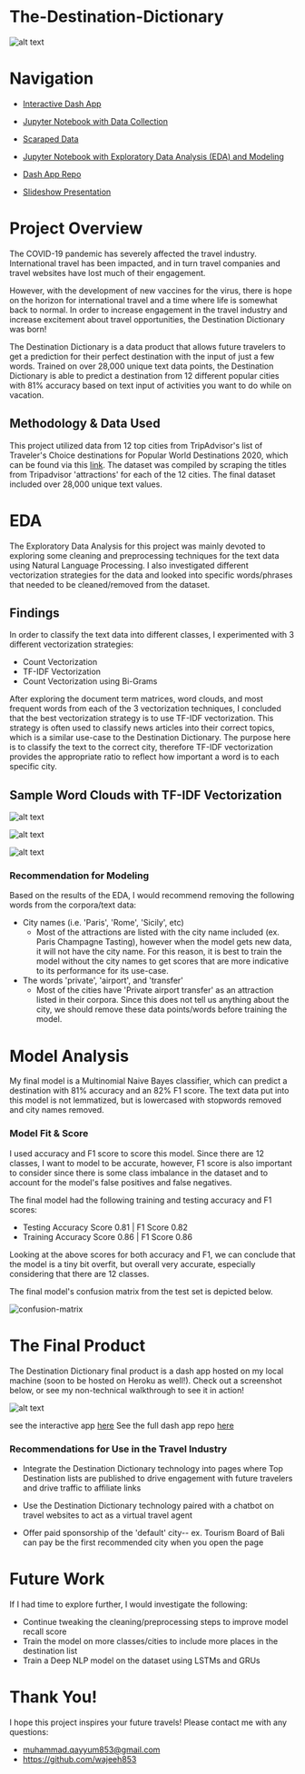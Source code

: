 # The-Destination-Dictionary
![alt text](https://github.com/wajeeh853/The-Destination-Dictionary/blob/main/Images/The%20Destination%20Dictionary.png "Logo Title Text 1")
# Navigation
- [Interactive Dash App](https://the-destination-dictionary.herokuapp.com)

- [Jupyter Notebook with Data Collection
](https://github.com/wajeeh853/The-Destination-Dictionary/blob/main/Notebooks/Capstone_Data_Collection.ipynb)

- [Scaraped Data](https://github.com/wajeeh853/The-Destination-Dictionary/tree/main/Data)

- [Jupyter Notebook with Exploratory Data Analysis (EDA) and Modeling
](https://github.com/wajeeh853/The-Destination-Dictionary/blob/main/Notebooks/Capstone_EDA_and_Modeling.ipynb)

- [Dash App Repo](https://github.com/wajeeh853/Capstone-Dash-app/tree/main/dash-travel-app-master)


- [Slideshow Presentation](https://github.com/wajeeh853/The-Destination-Dictionary/blob/main/slideshow%20presentation/slideshow%20presentation.pdf)

# Project Overview
The COVID-19 pandemic has severely affected the travel industry. International travel has been impacted, and in turn travel companies and travel websites have lost much of their engagement.

However, with the development of new vaccines for the virus, there is hope on the horizon for international travel and a time where life is somewhat back to normal. In order to increase engagement in the travel industry and increase excitement about travel opportunities, the Destination Dictionary was born!

The Destination Dictionary is a data product that allows future travelers to get a prediction for their perfect destination with the input of just a few words. Trained on over 28,000 unique text data points, the Destination Dictionary is able to predict a destination from 12 different popular cities with 81% accuracy based on text input of activities you want to do while on vacation.

## Methodology & Data Used
This project utilized data from 12 top cities from TripAdvisor's list of Traveler's Choice destinations for Popular World Destinations 2020, which can be found via this [link](https://www.tripadvisor.com/TravelersChoice-Destinations). The dataset was compiled by scraping the titles from Tripadvisor 'attractions' for each of the 12 cities. The final dataset included over 28,000 unique text values.

# EDA
The Exploratory Data Analysis for this project was mainly devoted to exploring some cleaning and preprocessing techniques for the text data using Natural Language Processing. I also investigated different vectorization strategies for the data and looked into specific words/phrases that needed to be cleaned/removed from the dataset.
## Findings
In order to classify the text data into different classes, I experimented with 3 different vectorization strategies:


- Count Vectorization
- TF-IDF Vectorization
- Count Vectorization using Bi-Grams

After exploring the document term matrices, word clouds, and most frequent words from each of the 3 vectorization techniques, I concluded that the best vectorization strategy is to use TF-IDF vectorization. This strategy is often used to classify news articles into their correct topics, which is a similar use-case to the Destination Dictionary. The purpose here is to classify the text to the correct city, therefore TF-IDF vectorization provides the appropriate ratio to reflect how important a word is to each specific city.

## Sample Word Clouds with TF-IDF Vectorization

![alt text](https://github.com/wajeeh853/The-Destination-Dictionary/blob/main/Images/barcelona_wordcloud.png "Logo Title Text 1")



![alt text](https://github.com/wajeeh853/The-Destination-Dictionary/blob/main/Images/paris_wordcloud.png "Logo Title Text 1")



![alt text](https://github.com/wajeeh853/The-Destination-Dictionary/blob/main/Images/rome_wordcloud.png "Logo Title Text 1")

### Recommendation for Modeling

Based on the results of the EDA, I would recommend removing the following words from the corpora/text data:
- City names (i.e. 'Paris', 'Rome', 'Sicily', etc)
    - Most of the attractions are listed with the city name included (ex. Paris Champagne Tasting), however when the model gets new data, it will not have the city name. For this reason, it is best to train the model without the city names to get scores that are more indicative to its performance for its use-case.
- The words 'private', 'airport', and 'transfer'
    - Most of the cities have 'Private airport transfer' as an attraction listed in their corpora. Since this does not tell us anything about the city, we should remove these data points/words before training the model.
    
 # Model Analysis

My final model is a Multinomial Naive Bayes classifier, which can predict a destination with 81% accuracy and an 82% F1 score. The text data put into this model is not lemmatized, but is lowercased with stopwords removed and city names removed.


### Model Fit & Score

I used accuracy and F1 score to score this model. Since there are 12 classes, I want to model to be accurate, however, F1 score is also important to consider since there is some class imbalance in the dataset and to account for the model's false positives and false negatives.

The final model had the following training and testing accuracy and F1 scores:
* Testing Accuracy Score 0.81 | F1 Score 0.82
* Training Accuracy Score 0.86 | F1 Score 0.86

Looking at the above scores for both accuracy and F1, we can conclude that the model is a tiny bit overfit, but overall very accurate, especially considering that there are 12 classes.

The final model's confusion matrix from the test set is depicted below. 

![confusion-matrix](https://github.com/wajeeh853/The-Destination-Dictionary/blob/main/Images/conf_matrix.png)

# The Final Product

The Destination Dictionary final product is a dash app hosted on my local machine (soon to be hosted on Heroku as well!). Check out a screenshot below, or see my non-technical walkthrough to see it in action!

![alt text](https://github.com/wajeeh853/The-Destination-Dictionary/blob/main/Images/Screen%20Shot%202021-03-30%20at%2010.52.40%20AM.png "Logo Title Text 1")

see the interactive app [here](https://the-destination-dictionary.herokuapp.com)
See the full dash app repo [here](https://github.com/wajeeh853/Capstone-Dash-app/tree/main/dash-travel-app-master)
### Recommendations for Use in the Travel Industry

- Integrate the Destination Dictionary technology into pages where Top Destination lists are published to drive engagement with future travelers and drive traffic to affiliate links

- Use the Destination Dictionary technology paired with a chatbot on travel websites to act as a virtual travel agent

- Offer paid sponsorship of the 'default' city-- ex. Tourism Board of Bali can pay be the first recommended city when you open the page



# Future Work

If I had time to explore further, I would investigate the following:

* Continue tweaking the cleaning/preprocessing steps to improve model recall score
* Train the model on more classes/cities to include more places in the destination list
* Train a Deep NLP model on the dataset using LSTMs and GRUs

# Thank You!

I hope this project inspires your future travels! Please contact me with any questions:

- muhammad.qayyum853@gmail.com
- https://github.com/wajeeh853
